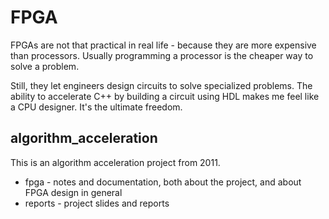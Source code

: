 # FPGA

FPGAs are not that practical in real life - because they are more expensive than processors. Usually programming a processor is the cheaper way to solve a problem.

Still, they let engineers design circuits to solve specialized problems. The ability to accelerate C++ by building a circuit using HDL makes me feel like a CPU designer. It's the ultimate freedom.

## algorithm_acceleration
This is an algorithm acceleration project from 2011.
* fpga - notes and documentation, both about the project, and about FPGA design in general
* reports - project slides and reports

